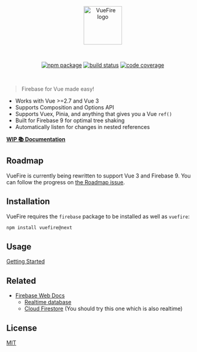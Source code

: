 <p align="center">
  <a href="https://vuefire.vuejs.org" target="_blank" rel="noopener noreferrer">
    <img width="100" src="https://vuefire.vuejs.org/vuefire-logo.svg" alt="VueFire logo">
  </a>
</p>
<br/>
<p align="center">
  <a href="https://npmjs.com/package/vuefire"><img src="https://badgen.net/npm/v/vuefire/next" alt="npm package"></a>
  <a href="https://github.com/vuejs/vuefire/actions/workflows/test.yml"><img src="https://github.com/vuejs/vuefire/workflows/test/badge.svg?branch=main" alt="build status"></a>
  <a href="https://codecov.io/github/vuejs/vuefire"><img src="https://badgen.net/codecov/c/github/vuejs/vuefire/main" alt="code coverage"></a>
</p>
<br/>

> Firebase for Vue made easy!

- Works with Vue >=2.7 and Vue 3
- Supports Composition and Options API
- Supports Vuex, Pinia, and anything that gives you a Vue `ref()`
- Built for Firebase 9 for optimal tree shaking
- Automatically listen for changes in nested references

[**WIP 📚 Documentation**](https://main--vuefire.netlify.app/)

## Roadmap

VueFire is currently being rewritten to support Vue 3 and Firebase 9. You can follow the progress on [the Roadmap issue](https://github.com/vuejs/vuefire/issues/1241).

## Installation

VueFire requires the `firebase` package to be installed as well as `vuefire`:

```bash
npm install vuefire@next
```

## Usage

[Getting Started](https://main--vuefire.netlify.app/guide/getting-started.html)

## Related

- [Firebase Web Docs](https://firebase.google.com/docs/web/setup)
  - [Realtime database](https://firebase.google.com/docs/database/)
  - [Cloud Firestore](https://firebase.google.com/docs/firestore/) (You should try this one which is also realtime)

## License

[MIT](http://opensource.org/licenses/MIT)

